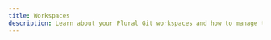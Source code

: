 ```yaml
---
title: Workspaces
description: Learn about your Plural Git workspaces and how to manage them.
---
```

